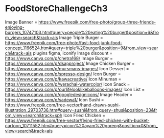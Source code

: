 # FoodStoreChallengeCh3
Image Banner = https://www.freepik.com/free-photo/group-three-friends-enjoying-burgers_10747103.htm#query=people%20eating%20burger&position=6&from_view=search&track=ais
Image Triple Burger = https://www.freepik.com/free-photo/fast-food-junk-food-concept_1166524.htm#query=triple%20burger&position=9&from_view=search&track=ais
plugins figma, iconify
Image discount = https://www.canva.com/p/chetra168/
Image Burger = https://www.canva.com/p/dsapproject/
Image Chicken Burger = https://www.canva.com/p/mursmans-images/
Icon  Dessert = https://www.canva.com/p/spresso-design/
Icon Burger = https://www.canva.com/p/kawacreative/
Icon Minuman = https://www.canva.com/p/werachai-watercolor/
Icon Snack = https://www.canva.com/p/ourlifelooklikeballoons-images/
Icon List = https://www.canva.com/p/googledesignicons/
Image Header = https://www.canva.com/p/sadewa1/
Icon Sushi = https://www.freepik.com/free-vector/hand-drawn-sushi-illustration_29703736.htm#query=sushi&from_query=shusi&position=23&from_view=search&track=sph
Icon Fried Chicken = https://www.freepik.com/free-vector/flying-fried-chicken-with-bucket-cartoon_10711552.htm#query=icon%20ayam%20goreng&position=0&from_view=search&track=ais

